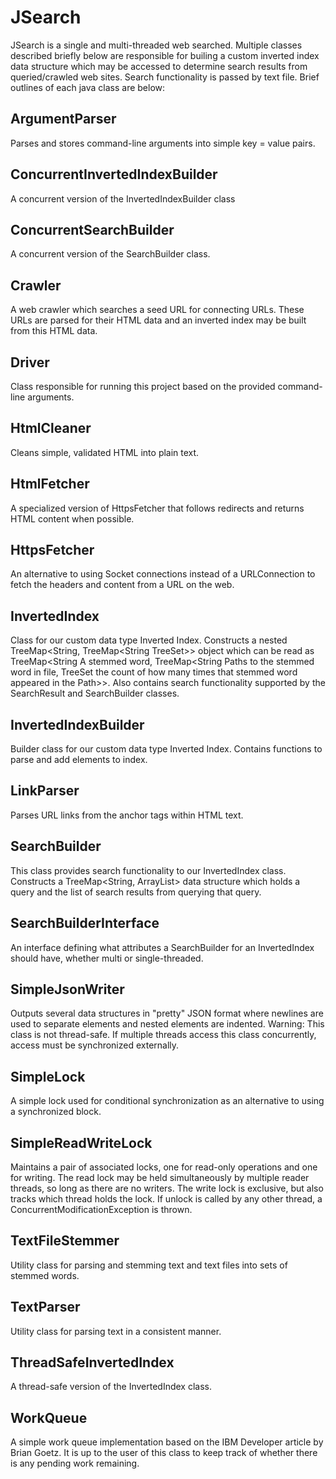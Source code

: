 # JSearch #

JSearch is a single and multi-threaded web searched. Multiple classes described briefly below are responsible for builing a custom inverted index data structure which may be accessed to determine search results from queried/crawled web sites. Search functionality is passed by text file. Brief outlines of each java class are below:

## ArgumentParser ##

Parses and stores command-line arguments into simple key = value pairs.

## ConcurrentInvertedIndexBuilder ##

A concurrent version of the InvertedIndexBuilder class

## ConcurrentSearchBuilder ##

A concurrent version of the SearchBuilder class.

## Crawler ##

A web crawler which searches a seed URL for connecting URLs. These URLs are parsed for their HTML data and an inverted index may be built from this HTML data.

## Driver ##

Class responsible for running this project based on the provided command-line arguments.

## HtmlCleaner ##

Cleans simple, validated HTML into plain text.

## HtmlFetcher ##

A specialized version of HttpsFetcher that follows redirects and returns HTML content when possible.

## HttpsFetcher ##

An alternative to using Socket connections instead of a URLConnection to fetch the headers and content from a URL on the web.

## InvertedIndex ##

Class for our custom data type Inverted Index. Constructs a nested TreeMap<String, TreeMap<String TreeSet<Integer>>> object which can be read as TreeMap<String A stemmed word, TreeMap<String Paths to the stemmed word in file, TreeSet<Integer> the count of how many times that stemmed word appeared in the Path>>. Also contains search functionality supported by the SearchResult and SearchBuilder classes.

## InvertedIndexBuilder ##

 Builder class for our custom data type Inverted Index. Contains functions to parse and add elements to index.

## LinkParser ##

Parses URL links from the anchor tags within HTML text.

## SearchBuilder ##

This class provides search functionality to our InvertedIndex class. Constructs a TreeMap<String, ArrayList<SearchResult>> data structure which holds a query and the list of search results from querying that query.
  
## SearchBuilderInterface ##

An interface defining what attributes a SearchBuilder for an InvertedIndex should have, whether multi or single-threaded.

## SimpleJsonWriter ##

Outputs several data structures in "pretty" JSON format where newlines are used to separate elements and nested elements are indented. Warning: This class is not thread-safe. If multiple threads access this class concurrently, access must be synchronized externally.

## SimpleLock ##

A simple lock used for conditional synchronization as an alternative to using a synchronized block.

## SimpleReadWriteLock ##

Maintains a pair of associated locks, one for read-only operations and one for writing. The read lock may be held simultaneously by multiple reader threads, so long as there are no writers. The write lock is exclusive, but also tracks which thread holds the lock. If unlock is called by any other thread, a ConcurrentModificationException is thrown.

## TextFileStemmer ##

Utility class for parsing and stemming text and text files into sets of stemmed words.

## TextParser ##

Utility class for parsing text in a consistent manner.

## ThreadSafeInvertedIndex ##

A thread-safe version of the InvertedIndex class.

## WorkQueue ##

A simple work queue implementation based on the IBM Developer article by Brian Goetz. It is up to the user of this class to keep track of whether there is any pending work remaining.



